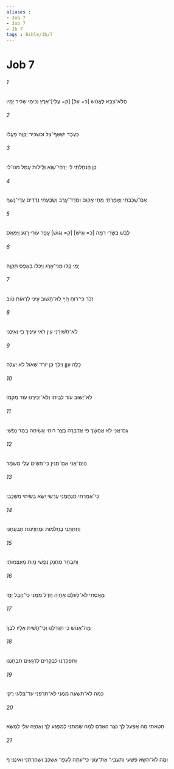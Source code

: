 ```yaml
---
aliases : 
- Job 7
- Job 7
- Jb 7
tags : Bible/Jb/7
---
```


# Job 7

###### 1
הֲלֹא־צָבָא לֶאֱנֹושׁ [כ= עַל] [ק= עֲלֵי]־אָרֶץ וְכִימֵי שָׂכִיר יָמָיו׃
###### 2
כְּעֶבֶד יִשְׁאַף־צֵל וּכְשָׂכִיר יְקַוֶּה פָעֳלֹו׃
###### 3
כֵּן הָנְחַלְתִּי לִי יַרְחֵי־שָׁוְא וְלֵילֹות עָמָל מִנּוּ־לִי׃
###### 4
אִם־שָׁכַבְתִּי וְאָמַרְתִּי מָתַי אָקוּם וּמִדַּד־עָרֶב וְשָׂבַעְתִּי נְדֻדִים עֲדֵי־נָשֶׁף׃
###### 5
לָבַשׁ בְּשָׂרִי רִמָּה [כ= וְגִישׁ] [ק= וְגוּשׁ] עָפָר עֹורִי רָגַע וַיִּמָּאֵס׃
###### 6
יָמַי קַלּוּ מִנִּי־אָרֶג וַיִּכְלוּ בְּאֶפֶס תִּקְוָה׃
###### 7
זְכֹר כִּי־רוּחַ חַיָּי לֹא־תָשׁוּב עֵינִי לִרְאֹות טֹוב׃
###### 8
לֹא־תְשׁוּרֵנִי עֵין רֹאִי עֵינֶיךָ בִּי וְאֵינֶנִּי׃
###### 9
כָּלָה עָןָן וַיֵּלַךְ כֵּן יֹורֵד שְׁאֹול לֹא יַעֲלֶה׃
###### 10
לֹא־יָשׁוּב עֹוד לְבֵיתֹו וְלֹא־יַכִּירֶנּוּ עֹוד מְקֹמֹו׃
###### 11
גַּם־אֲנִי לֹא אֶחֱשָׂךְ פִּי אֲדַבְּרָה בְּצַר רוּחִי אָשִׂיחָה בְּמַר נַפְשִׁי׃
###### 12
הֲיָם־אָנִי אִם־תַּנִּין כִּי־תָשִׂים עָלַי מִשְׁמָר׃
###### 13
כִּי־אָמַרְתִּי תְּנַחֲמֵנִי עַרְשִׂי יִשָּׂא בְשִׂיחִי מִשְׁכָּבִי׃
###### 14
וְחִתַּתַּנִי בַחֲלֹמֹות וּמֵחֶזְיֹנֹות תְּבַעֲתַנִּי׃
###### 15
וַתִּבְחַר מַחֲנָק נַפְשִׁי מָוֶת מֵעַצְמֹותָי׃
###### 16
מָאַסְתִּי לֹא־לְעֹלָם אֶחְיֶה חֲדַל מִמֶּנִּי כִּי־הֶבֶל יָמָי׃
###### 17
מָה־אֱנֹושׁ כִּי תְגַדְּלֶנּוּ וְכִי־תָשִׁית אֵלָיו לִבֶּךָ׃
###### 18
וַתִּפְקְדֶנּוּ לִבְקָרִים לִרְגָעִים תִּבְחָנֶנּוּ׃
###### 19
כַּמָּה לֹא־תִשְׁעֶה מִמֶּנִּי לֹא־תַרְפֵּנִי עַד־בִּלְעִי רֻקִּי׃
###### 20
חָטָאתִי מָה אֶפְעַל לָךְ נֹצֵר הָאָדָם לָמָה שַׂמְתַּנִי לְמִפְגָּע לָךְ וָאֶהְיֶה עָלַי לְמַשָּׂא׃
###### 21
וּמֶה לֹא־תִשָּׂא פִשְׁעִי וְתַעֲבִיר אֶת־עֲוֹנִי כִּי־עַתָּה לֶעָפָר אֶשְׁכָּב וְשִׁחֲרְתַּנִי וְאֵינֶנִּי׃ ף
